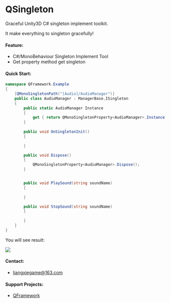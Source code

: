 # QSingleton
Graceful Unity3D C# singleton implement toolkit.

It make everything to singleton gracefully!

#### Feature:

- C#/MonoBehaviour Singleton Implement Tool
- Get property method get singleton

#### Quick Start:

```c#
namespace QFramework.Example
{
	[QMonoSingletonPath("[Audio]/AudioManager")]
	public class AudioManager : ManagerBase,ISingleton
	{
		public static AudioManager Instance
		{
			get { return QMonoSingletonProperty<AudioManager>.Instance; }
		}
		
		public void OnSingletonInit()
		{
			
		}

		public void Dispose()
		{
			QMonoSingletonProperty<AudioManager>.Dispose();
		}


		public void PlaySound(string soundName)
		{
			
		}

		public void StopSound(string soundName)
		{
			
		}
	}
}
```

You will see result:

![](http://liangxiegame.com/content/images/2017/07/-----2017-07-01-12-52-29.png)

#### Contact:

* liangxiegame@163.com

#### Support Projects:

* [QFramework](https://github.com/liangxiegame/QFramework)